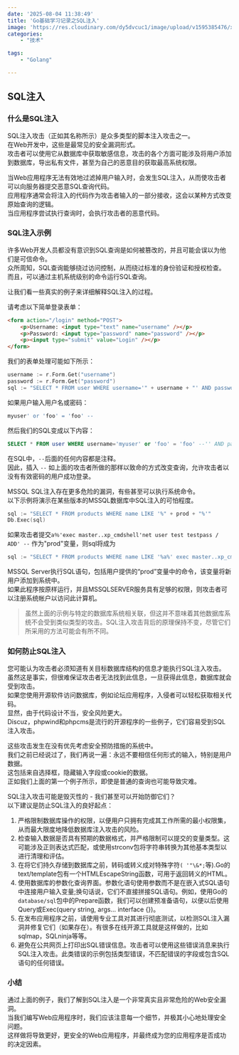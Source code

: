 ```yaml
---
date: '2025-08-04 11:38:49'
title: 'Go基础学习记录之SQL注入'
image: 'https://res.cloudinary.com/dy5dvcuc1/image/upload/v1595385476/xiaorongmao/golang.jpg'
categories:
    - "技术"

tags:
    - "Golang"

---
```


## SQL注入

### 什么是SQL注入

SQL注入攻击（正如其名称所示）是众多类型的脚本注入攻击之一。  
在Web开发中，这些是最常见的安全漏洞形式。  
攻击者可以使用它从数据库中获取敏感信息，攻击的各个方面可能涉及将用户添加到数据库，导出私有文件，甚至为自己的恶意目的获取最高系统权限。

当Web应用程序无法有效地过滤掉用户输入时，会发生SQL注入，从而使攻击者可以向服务器提交恶意SQL查询代码。  
应用程序通常会将注入的代码作为攻击者输入的一部分接收，这会以某种方式改变原始查询的逻辑。  
当应用程序尝试执行查询时，会执行攻击者的恶意代码。

### SQL注入示例

许多Web开发人员都没有意识到SQL查询是如何被篡改的，并且可能会误以为他们是可信命令。  
众所周知，SQL查询能够绕过访问控制，从而绕过标准的身份验证和授权检查。  
而且，可以通过主机系统级别的命令运行SQL查询。

让我们看一些真实的例子来详细解释SQL注入的过程。

请考虑以下简单登录表单：

```html
<form action="/login" method="POST">
    <p>Username: <input type="text" name="username" /></p>
    <p>Password: <input type="password" name="password" /></p>
    <p><input type="submit" value="Login" /></p>
</form>
```

我们的表单处理可能如下所示：

```go
username := r.Form.Get("username")
password := r.Form.Get("password")
sql := "SELECT * FROM user WHERE username='" + username + "' AND password='" + password + "'"
```

如果用户输入用户名或密码：

```go
myuser' or 'foo' = 'foo' --
```

然后我们的SQL变成以下内容：

```sql
SELECT * FROM user WHERE username='myuser' or 'foo' = 'foo' --'' AND password='xxx'
```

在SQL中，`--`后面的任何内容都是注释。  
因此，插入 `--` 如上面的攻击者所做的那样以致命的方式改变查询，允许攻击者以没有有效密码的用户成功登录。

MSSQL SQL注入存在更多危险的漏洞，有些甚至可以执行系统命令。  
以下示例将演示在某些版本的MSSQL数据库中SQL注入的可怕程度。

```go
sql := "SELECT * FROM products WHERE name LIKE '%" + prod + "%'"
Db.Exec(sql)
```

如果攻击者提交`a％'exec master..xp_cmdshell'net user test testpass / ADD' --` 作为"prod"变量，则sql将成为

```go
sql := "SELECT * FROM products WHERE name LIKE '%a%' exec master..xp_cmdshell 'net user test testpass /ADD'--%'"
```

MSSQL Server执行SQL语句，包括用户提供的“prod”变量中的命令，该变量将新用户添加到系统中。  
如果此程序按原样运行，并且MSSQLSERVER服务具有足够的权限，则攻击者可以注册系统帐户以访问此计算机。

> 虽然上面的示例与特定的数据库系统相关联，但这并不意味着其他数据库系统不会受到类似类型的攻击。SQL注入攻击背后的原理保持不变，尽管它们所采用的方法可能会有所不同。

### 如何防止SQL注入

您可能认为攻击者必须知道有关目标数据库结构的信息才能执行SQL注入攻击。  
虽然这是事实，但很难保证攻击者无法找到此信息，一旦获得此信息，数据库就会受到攻击。  
如果您使用开源软件访问数据库，例如论坛应用程序，入侵者可以轻松获取相关代码。  
显然，由于代码设计不当，安全风险更大。  
Discuz，phpwind和phpcms是流行的开源程序的一些例子，它们容易受到SQL注入攻击。

这些攻击发生在没有优先考虑安全预防措施的系统中。  
我们之前已经说过了，我们再说一遍：永远不要相信任何形式的输入，特别是用户数据。  
这包括来自选择框，隐藏输入字段或cookie的数据。  
正如我们上面的第一个例子所示，即使是普通的查询也可能导致灾难。

SQL注入攻击可能是毁灭性的 - 我们甚至可以开始防御它们？  
以下建议是防止SQL注入的良好起点：

1. 严格限制数据库操作的权限，以便用户只拥有完成其工作所需的最小权限集，从而最大限度地降低数据库注入攻击的风险。  
2. 检查输入数据是否具有预期的数据格式，并严格限制可以提交的变量类型。这可能涉及正则表达式匹配，或使用strconv包将字符串转换为其他基本类型以进行清理和评估。  
3. 在将它们持久存储到数据库之前，转码或转义成对特殊字符`( '"\&*;`等).Go的text/template包有一个HTMLEscapeString函数，可用于返回转义的HTML。  
4. 使用数据库的参数化查询界面。参数化语句使用参数而不是在嵌入式SQL语句中连接用户输入变量;换句话说，它们不直接拼接SQL语句。例如，使用Go的`database/sql`包中的Prepare函数，我们可以创建预准备语句，以便以后使用Query或Exec(query string, args... interface {})。  
5. 在发布应用程序之前，请使用专业工具对其进行彻底测试，以检测SQL注入漏洞并修复它们（如果存在）。有很多在线开源工具就是这样做的，比如sqlmap，SQLninja等等。  
6. 避免在公共网页上打印出SQL错误信息。攻击者可以使用这些错误消息来执行SQL注入攻击。此类错误的示例包括类型错误，不匹配错误的字段或包含SQL语句的任何错误。

### 小结

通过上面的例子，我们了解到SQL注入是一个非常真实且非常危险的Web安全漏洞。  
当我们编写Web应用程序时，我们应该注意每一个细节，并极其小心地处理安全问题。  
这样做将导致更好，更安全的Web应用程序，并最终成为您的应用程序是否成功的决定因素。
